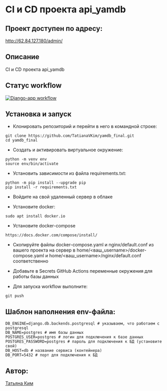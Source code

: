 # CI и CD проекта api_yamdb

## Проект доступен по адресу:

http://62.84.127.180/admin/

## Описание

CI и CD проекта api_yamdb

## Статус workflow

[![Django-app workflow](https://github.com/TatianaVKim/yamdb_final/actions/workflows/yamdb_workflow.yml/badge.svg)](https://github.com/TatianaVKim/yamdb_final/actions/workflows/yamdb_workflow.yml)

## Установка и запуск

- Клонировать репозиторий и перейти в него в командной строке:

```
git clone https://github.com/TatianaVKim/yamdb_final.git
cd yamdb_final
```

- Cоздать и активировать виртуальное окружение:
```
python -m venv env
source env/bin/activate
```

- Установить зависимости из файла requirements.txt:
```
python -m pip install --upgrade pip
pip install -r requirements.txt
```

- Войдите на свой удаленный сервер в облаке

- Установите docker:
```
sudo apt install docker.io
```

- Установите docker-compose
```
https://docs.docker.com/compose/install/
```

- Скопируйте файлы docker-compose.yaml и nginx/default.conf из вашего проекта на сервер в home/<ваш_username>/docker-compose.yaml и home/<ваш_username>/nginx/default.conf соответственно

- Добавьте в Secrets GitHub Actions переменные окружения для работы базы данных

- Для запуска workflow выполните:
```
git push
```

## Шаблон наполнения env-файла:

```
DB_ENGINE=django.db.backends.postgresql # указываем, что работаем с postgresql
DB_NAME=postgres # имя базы данных
POSTGRES_USER=postgres # логин для подключения к базе данных
POSTGRES_PASSWORD=postgres # пароль для подключения к БД (установите свой)
DB_HOST=db # название сервиса (контейнера)
DB_PORT=5432 # порт для подключения к БД
```

## Автор:

[Татьяна Ким](https://github.com/TatianaVKim)
